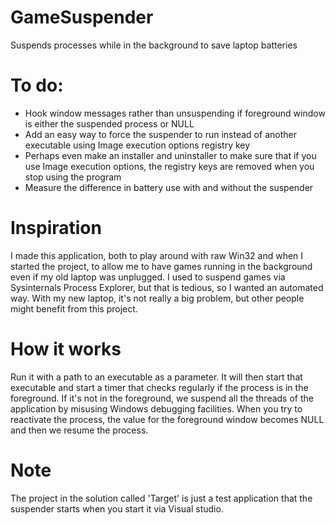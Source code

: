 # GameSuspender
Suspends processes while in the background to save laptop batteries

# To do:
* Hook window messages rather than unsuspending if foreground window is either the suspended process or NULL
* Add an easy way to force the suspender to run instead of another executable using Image execution options registry key
* Perhaps even make an installer and uninstaller to make sure that if you use Image execution options, the registry keys are removed when you stop using the program
* Measure the difference in battery use with and without the suspender

# Inspiration
I made this application, both to play around with raw Win32 and when I started the project, to allow me to have games running in the background even if my old laptop was unplugged.
I used to suspend games via Sysinternals Process Explorer, but that is tedious, so I wanted an automated way.
With my new laptop, it's not really a big problem, but other people might benefit from this project.

# How it works
Run it with a path to an executable as a parameter. It will then start that executable and start a timer that checks regularly if the process is in the foreground.
If it's not in the foreground, we suspend all the threads of the application by misusing Windows debugging facilities. When you try to reactivate the process, the value for the foreground window becomes NULL and then we resume the process.

# Note
The project in the solution called 'Target' is just a test application that the suspender starts when you start it via Visual studio.
